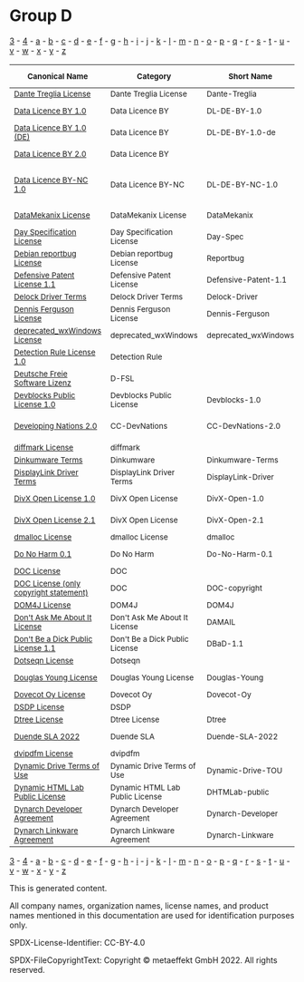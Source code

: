 # Group D

[3](../[3]/README.md) -
[4](../[4]/README.md) -
[a](../[a]/README.md) - 
[b](../[b]/README.md) - 
[c](../[c]/README.md) - 
[d](../[d]/README.md) - 
[e](../[e]/README.md) - 
[f](../[f]/README.md) - 
[g](../[g]/README.md) - 
[h](../[h]/README.md) - 
[i](../[i]/README.md) - 
[j](../[j]/README.md) - 
[k](../[k]/README.md) - 
[l](../[l]/README.md) - 
[m](../[m]/README.md) - 
[n](../[n]/README.md) - 
[o](../[o]/README.md) - 
[p](../[p]/README.md) - 
[q](../[q]/README.md) - 
[r](../[r]/README.md) - 
[s](../[s]/README.md) - 
[t](../[t]/README.md) - 
[u](../[u]/README.md) - 
[v](../[v]/README.md) - 
[w](../[w]/README.md) - 
[x](../[x]/README.md) - 
[y](../[y]/README.md) - 
[z](../[z]/README.md)

|<sup>Canonical Name</sup>|<sup>Category</sup>|<sup>Short Name</sup>|<sup>SPDX Identifier</sup>|<sup>OSI</sup>|<sup>Open CoDE</sup>|<sup>ScanCode</sup>|<sup>Matched ScanCode</sup>|<sup>Type</sup>|
| --- | --- | --- | --- | --- | --- | --- | --- | --- |
|<sup>[Dante Treglia License]([da]/Dante-Treglia-License.yaml)</sup>|<sup>Dante Treglia License</sup>|<sup>Dante-Treglia</sup>| | |<sup> </sup>|<sup>[dante-treglia](https://github.com/nexB/scancode-toolkit/blob/develop/src/licensedcode/data/licenses/dante-treglia.LICENSE)</sup>|<sup>[dante-treglia](https://github.com/nexB/scancode-toolkit/blob/develop/src/licensedcode/data/licenses/dante-treglia.LICENSE)</sup>|<sup>terms</sup>|
|<sup>[Data Licence BY 1.0]([da]/Data-Licence-BY-1.0.yaml)</sup>|<sup>Data Licence BY</sup>|<sup>DL-DE-BY-1.0</sup>| | |<sup> </sup>|<sup>[dl-de-by-1-0-en](https://github.com/nexB/scancode-toolkit/blob/develop/src/licensedcode/data/licenses/dl-de-by-1-0-en.LICENSE)</sup>|<sup>[dl-de-by-1-0-en](https://github.com/nexB/scancode-toolkit/blob/develop/src/licensedcode/data/licenses/dl-de-by-1-0-en.LICENSE)</sup>|<sup>terms</sup>|
|<sup>[Data Licence BY 1.0 (DE)]([da]/Data-Licence-BY-1.0-(DE).yaml)</sup>|<sup>Data Licence BY</sup>|<sup>DL-DE-BY-1.0-de</sup>| | |<sup> </sup>|<sup>[dl-de-by-1-0-de](https://github.com/nexB/scancode-toolkit/blob/develop/src/licensedcode/data/licenses/dl-de-by-1-0-de.LICENSE)</sup>|<sup>[dl-de-by-1-0-de](https://github.com/nexB/scancode-toolkit/blob/develop/src/licensedcode/data/licenses/dl-de-by-1-0-de.LICENSE)</sup>|<sup>terms</sup>|
|<sup>[Data Licence BY 2.0]([da]/Data-Licence-BY-2.0.yaml)</sup>|<sup>Data Licence BY</sup>|<sup> </sup>|<sup>[DL-DE-BY-2.0](https://spdx.org/licenses/DL-DE-BY-2.0.html)</sup>| |<sup> </sup>|<sup>[dl-de-by-2-0-en](https://github.com/nexB/scancode-toolkit/blob/develop/src/licensedcode/data/licenses/dl-de-by-2-0-en.LICENSE)</sup>|<sup>[dl-de-by-2-0-en](https://github.com/nexB/scancode-toolkit/blob/develop/src/licensedcode/data/licenses/dl-de-by-2-0-en.LICENSE)</sup>|<sup>terms</sup>|
|<sup>[Data Licence BY-NC 1.0]([da]/Data-Licence-BY-NC-1.0.yaml)</sup>|<sup>Data Licence BY-NC</sup>|<sup>DL-DE-BY-NC-1.0</sup>| | |<sup> </sup>|<sup>[dl-de-by-nc-1-0-en](https://github.com/nexB/scancode-toolkit/blob/develop/src/licensedcode/data/licenses/dl-de-by-nc-1-0-en.LICENSE)</sup>|<sup>[dl-de-by-nc-1-0-de](https://github.com/nexB/scancode-toolkit/blob/develop/src/licensedcode/data/licenses/dl-de-by-nc-1-0-de.LICENSE), [dl-de-by-nc-1-0-en](https://github.com/nexB/scancode-toolkit/blob/develop/src/licensedcode/data/licenses/dl-de-by-nc-1-0-en.LICENSE)</sup>|<sup>terms</sup>|
|<sup>[DataMekanix License]([da]/DataMekanix-License.yaml)</sup>|<sup>DataMekanix License</sup>|<sup>DataMekanix</sup>| | |<sup> </sup>|<sup>[datamekanix-license](https://github.com/nexB/scancode-toolkit/blob/develop/src/licensedcode/data/licenses/datamekanix-license.LICENSE)</sup>|<sup>[datamekanix-license](https://github.com/nexB/scancode-toolkit/blob/develop/src/licensedcode/data/licenses/datamekanix-license.LICENSE)</sup>|<sup>terms</sup>|
|<sup>[Day Specification License]([da]/Day-Specification-License.yaml)</sup>|<sup>Day Specification License</sup>|<sup>Day-Spec</sup>| | |<sup> </sup>|<sup>[day-spec](https://github.com/nexB/scancode-toolkit/blob/develop/src/licensedcode/data/licenses/day-spec.LICENSE)</sup>|<sup>[day-spec](https://github.com/nexB/scancode-toolkit/blob/develop/src/licensedcode/data/licenses/day-spec.LICENSE)</sup>|<sup>terms</sup>|
|<sup>[Debian reportbug License]([de]/Debian-reportbug-License.yaml)</sup>|<sup>Debian reportbug License</sup>|<sup>Reportbug</sup>| | |<sup> </sup>|<sup>[reportbug](https://github.com/nexB/scancode-toolkit/blob/develop/src/licensedcode/data/licenses/reportbug.LICENSE)</sup>|<sup>[reportbug](https://github.com/nexB/scancode-toolkit/blob/develop/src/licensedcode/data/licenses/reportbug.LICENSE)</sup>|<sup>terms</sup>|
|<sup>[Defensive Patent License 1.1]([de]/Defensive-Patent-License-1.1.yaml)</sup>|<sup>Defensive Patent License</sup>|<sup>Defensive-Patent-1.1</sup>| | |<sup> </sup>|<sup>[defensive-patent-1.1](https://github.com/nexB/scancode-toolkit/blob/develop/src/licensedcode/data/licenses/defensive-patent-1.1.LICENSE)</sup>|<sup>[defensive-patent-1.1](https://github.com/nexB/scancode-toolkit/blob/develop/src/licensedcode/data/licenses/defensive-patent-1.1.LICENSE)</sup>|<sup>terms</sup>|
|<sup>[Delock Driver Terms]([de]/Delock-Driver-Terms.yaml)</sup>|<sup>Delock Driver Terms</sup>|<sup>Delock-Driver</sup>| | |<sup> </sup>| | |<sup>terms</sup>|
|<sup>[Dennis Ferguson License]([de]/Dennis-Ferguson-License.yaml)</sup>|<sup>Dennis Ferguson License</sup>|<sup>Dennis-Ferguson</sup>| | |<sup> </sup>|<sup>[dennis-ferguson](https://github.com/nexB/scancode-toolkit/blob/develop/src/licensedcode/data/licenses/dennis-ferguson.LICENSE)</sup>|<sup>[dennis-ferguson](https://github.com/nexB/scancode-toolkit/blob/develop/src/licensedcode/data/licenses/dennis-ferguson.LICENSE)</sup>|<sup>terms</sup>|
|<sup>[deprecated_wxWindows License]([de]/deprecated_wxWindows-License.yaml)</sup>|<sup>deprecated_wxWindows</sup>|<sup>deprecated_wxWindows</sup>| | |<sup> </sup>| | |<sup>terms</sup>|
|<sup>[Detection Rule License 1.0]([de]/Detection-Rule-License-1.0.yaml)</sup>|<sup>Detection Rule</sup>|<sup> </sup>|<sup>[DRL-1.0](https://spdx.org/licenses/DRL-1.0.html)</sup>| |<sup> </sup>|<sup>[drl-1.0](https://github.com/nexB/scancode-toolkit/blob/develop/src/licensedcode/data/licenses/drl-1.0.LICENSE)</sup>|<sup>[drl-1.0](https://github.com/nexB/scancode-toolkit/blob/develop/src/licensedcode/data/licenses/drl-1.0.LICENSE)</sup>|<sup>terms</sup>|
|<sup>[Deutsche Freie Software Lizenz]([de]/Deutsche-Freie-Software-Lizenz.yaml)</sup>|<sup>D-FSL</sup>|<sup> </sup>|<sup>[D-FSL-1.0](https://spdx.org/licenses/D-FSL-1.0.html)</sup>| |<sup> </sup>|<sup>[d-fsl-1.0-de](https://github.com/nexB/scancode-toolkit/blob/develop/src/licensedcode/data/licenses/d-fsl-1.0-de.LICENSE)</sup>|<sup>[d-fsl-1.0-de](https://github.com/nexB/scancode-toolkit/blob/develop/src/licensedcode/data/licenses/d-fsl-1.0-de.LICENSE)</sup>|<sup>terms</sup>|
|<sup>[Devblocks Public License 1.0]([de]/Devblocks-Public-License-1.0.yaml)</sup>|<sup>Devblocks Public License</sup>|<sup>Devblocks-1.0</sup>| | |<sup> </sup>|<sup>[devblocks-1.0](https://github.com/nexB/scancode-toolkit/blob/develop/src/licensedcode/data/licenses/devblocks-1.0.LICENSE)</sup>|<sup>[devblocks-1.0](https://github.com/nexB/scancode-toolkit/blob/develop/src/licensedcode/data/licenses/devblocks-1.0.LICENSE)</sup>|<sup>terms</sup>|
|<sup>[Developing Nations 2.0]([de]/Developing-Nations-2.0.yaml)</sup>|<sup>CC-DevNations</sup>|<sup>CC-DevNations-2.0</sup>| | |<sup> </sup>|<sup>[cc-devnations-2.0](https://github.com/nexB/scancode-toolkit/blob/develop/src/licensedcode/data/licenses/cc-devnations-2.0.LICENSE)</sup>|<sup>[cc-devnations-2.0](https://github.com/nexB/scancode-toolkit/blob/develop/src/licensedcode/data/licenses/cc-devnations-2.0.LICENSE)</sup>|<sup>terms</sup>|
|<sup>[diffmark License]([di]/diffmark-License.yaml)</sup>|<sup>diffmark</sup>|<sup> </sup>|<sup>[diffmark](https://spdx.org/licenses/diffmark.html)</sup>| |<sup> </sup>| |<sup>[diffmark](https://github.com/nexB/scancode-toolkit/blob/develop/src/licensedcode/data/licenses/diffmark.LICENSE)</sup>|<sup>terms</sup>|
|<sup>[Dinkumware Terms]([di]/Dinkumware-Terms.yaml)</sup>|<sup>Dinkumware</sup>|<sup>Dinkumware-Terms</sup>| | |<sup> </sup>| | |<sup>terms</sup>|
|<sup>[DisplayLink Driver Terms]([di]/DisplayLink-Driver-Terms.yaml)</sup>|<sup>DisplayLink Driver Terms</sup>|<sup>DisplayLink-Driver</sup>| | |<sup> </sup>| | |<sup>terms</sup>|
|<sup>[DivX Open License 1.0]([di]/DivX-Open-License-1.0.yaml)</sup>|<sup>DivX Open License</sup>|<sup>DivX-Open-1.0</sup>| | |<sup> </sup>|<sup>[divx-open-1.0](https://github.com/nexB/scancode-toolkit/blob/develop/src/licensedcode/data/licenses/divx-open-1.0.LICENSE)</sup>|<sup>[divx-open-1.0](https://github.com/nexB/scancode-toolkit/blob/develop/src/licensedcode/data/licenses/divx-open-1.0.LICENSE)</sup>|<sup>terms</sup>|
|<sup>[DivX Open License 2.1]([di]/DivX-Open-License-2.1.yaml)</sup>|<sup>DivX Open License</sup>|<sup>DivX-Open-2.1</sup>| | |<sup> </sup>|<sup>[divx-open-2.1](https://github.com/nexB/scancode-toolkit/blob/develop/src/licensedcode/data/licenses/divx-open-2.1.LICENSE)</sup>|<sup>[divx-open-2.1](https://github.com/nexB/scancode-toolkit/blob/develop/src/licensedcode/data/licenses/divx-open-2.1.LICENSE)</sup>|<sup>terms</sup>|
|<sup>[dmalloc License]([dm]/dmalloc-License.yaml)</sup>|<sup>dmalloc License</sup>|<sup>dmalloc</sup>| | |<sup> </sup>|<sup>[dmalloc](https://github.com/nexB/scancode-toolkit/blob/develop/src/licensedcode/data/licenses/dmalloc.LICENSE)</sup>|<sup>[dmalloc](https://github.com/nexB/scancode-toolkit/blob/develop/src/licensedcode/data/licenses/dmalloc.LICENSE)</sup>|<sup>terms</sup>|
|<sup>[Do No Harm 0.1]([do]/Do-No-Harm-0.1.yaml)</sup>|<sup>Do No Harm</sup>|<sup>Do-No-Harm-0.1</sup>| | |<sup> </sup>|<sup>[do-no-harm-0.1](https://github.com/nexB/scancode-toolkit/blob/develop/src/licensedcode/data/licenses/do-no-harm-0.1.LICENSE)</sup>|<sup>[do-no-harm-0.1](https://github.com/nexB/scancode-toolkit/blob/develop/src/licensedcode/data/licenses/do-no-harm-0.1.LICENSE)</sup>|<sup>terms</sup>|
|<sup>[DOC License]([do]/DOC-License.yaml)</sup>|<sup>DOC</sup>|<sup> </sup>|<sup>[DOC](https://spdx.org/licenses/DOC.html)</sup>| |<sup>approved</sup>| |<sup>[ace-tao](https://github.com/nexB/scancode-toolkit/blob/develop/src/licensedcode/data/licenses/ace-tao.LICENSE)</sup>|<sup>terms</sup>|
|<sup>[DOC License (only copyright statement)]([do]/DOC-License-(only-copyright-statement).yaml)</sup>|<sup>DOC</sup>|<sup>DOC-copyright</sup>| | |<sup> </sup>| |<sup>[ace-tao](https://github.com/nexB/scancode-toolkit/blob/develop/src/licensedcode/data/licenses/ace-tao.LICENSE)</sup>|<sup>terms</sup>|
|<sup>[DOM4J License]([do]/DOM4J-License.yaml)</sup>|<sup>DOM4J</sup>|<sup>DOM4J</sup>| | |<sup> </sup>|<sup>[dom4j](https://github.com/nexB/scancode-toolkit/blob/develop/src/licensedcode/data/licenses/dom4j.LICENSE)</sup>|<sup>[dom4j](https://github.com/nexB/scancode-toolkit/blob/develop/src/licensedcode/data/licenses/dom4j.LICENSE)</sup>|<sup>terms</sup>|
|<sup>[Don't Ask Me About It License]([do]/Don't-Ask-Me-About-It-License.yaml)</sup>|<sup>Don't Ask Me About It License</sup>|<sup>DAMAIL</sup>| | |<sup> </sup>|<sup>[damail](https://github.com/nexB/scancode-toolkit/blob/develop/src/licensedcode/data/licenses/damail.LICENSE)</sup>|<sup>[damail](https://github.com/nexB/scancode-toolkit/blob/develop/src/licensedcode/data/licenses/damail.LICENSE)</sup>|<sup>terms</sup>|
|<sup>[Don't Be a Dick Public License 1.1]([do]/Don't-Be-a-Dick-Public-License-1.1.yaml)</sup>|<sup>Don't Be a Dick Public License</sup>|<sup>DBaD-1.1</sup>| | |<sup> </sup>|<sup>[dbad-1.1](https://github.com/nexB/scancode-toolkit/blob/develop/src/licensedcode/data/licenses/dbad-1.1.LICENSE), [dbad](https://github.com/nexB/scancode-toolkit/blob/develop/src/licensedcode/data/licenses/dbad.LICENSE)</sup>|<sup>[dbad-1.1](https://github.com/nexB/scancode-toolkit/blob/develop/src/licensedcode/data/licenses/dbad-1.1.LICENSE)</sup>|<sup>terms</sup>|
|<sup>[Dotseqn License]([do]/Dotseqn-License.yaml)</sup>|<sup>Dotseqn</sup>|<sup> </sup>|<sup>[Dotseqn](https://spdx.org/licenses/Dotseqn.html)</sup>| |<sup> </sup>| |<sup>[dotseqn](https://github.com/nexB/scancode-toolkit/blob/develop/src/licensedcode/data/licenses/dotseqn.LICENSE)</sup>|<sup>terms</sup>|
|<sup>[Douglas Young License]([do]/Douglas-Young-License.yaml)</sup>|<sup>Douglas Young License</sup>|<sup>Douglas-Young</sup>| | |<sup> </sup>|<sup>[douglas-young](https://github.com/nexB/scancode-toolkit/blob/develop/src/licensedcode/data/licenses/douglas-young.LICENSE)</sup>|<sup>[douglas-young](https://github.com/nexB/scancode-toolkit/blob/develop/src/licensedcode/data/licenses/douglas-young.LICENSE)</sup>|<sup>terms</sup>|
|<sup>[Dovecot Oy License]([do]/Dovecot-Oy-License.yaml)</sup>|<sup>Dovecot Oy</sup>|<sup>Dovecot-Oy</sup>| | |<sup> </sup>| | |<sup>terms</sup>|
|<sup>[DSDP License]([ds]/DSDP-License.yaml)</sup>|<sup>DSDP</sup>|<sup> </sup>|<sup>[DSDP](https://spdx.org/licenses/DSDP.html)</sup>| |<sup> </sup>| |<sup>[dsdp](https://github.com/nexB/scancode-toolkit/blob/develop/src/licensedcode/data/licenses/dsdp.LICENSE)</sup>|<sup>terms</sup>|
|<sup>[Dtree License]([dt]/Dtree-License.yaml)</sup>|<sup>Dtree License</sup>|<sup>Dtree</sup>| | |<sup> </sup>|<sup>[dtree](https://github.com/nexB/scancode-toolkit/blob/develop/src/licensedcode/data/licenses/dtree.LICENSE)</sup>|<sup>[dtree](https://github.com/nexB/scancode-toolkit/blob/develop/src/licensedcode/data/licenses/dtree.LICENSE)</sup>|<sup>terms</sup>|
|<sup>[Duende SLA 2022]([du]/Duende-SLA-2022.yaml)</sup>|<sup>Duende SLA</sup>|<sup>Duende-SLA-2022</sup>| | |<sup> </sup>|<sup>[duende-sla-2022](https://github.com/nexB/scancode-toolkit/blob/develop/src/licensedcode/data/licenses/duende-sla-2022.LICENSE)</sup>|<sup>[duende-sla-2022](https://github.com/nexB/scancode-toolkit/blob/develop/src/licensedcode/data/licenses/duende-sla-2022.LICENSE)</sup>|<sup>terms</sup>|
|<sup>[dvipdfm License]([dv]/dvipdfm-License.yaml)</sup>|<sup>dvipdfm</sup>|<sup> </sup>|<sup>[dvipdfm](https://spdx.org/licenses/dvipdfm.html)</sup>| |<sup> </sup>| |<sup>[dvipdfm](https://github.com/nexB/scancode-toolkit/blob/develop/src/licensedcode/data/licenses/dvipdfm.LICENSE)</sup>|<sup>terms</sup>|
|<sup>[Dynamic Drive Terms of Use]([dy]/Dynamic-Drive-Terms-of-Use.yaml)</sup>|<sup>Dynamic Drive Terms of Use</sup>|<sup>Dynamic-Drive-TOU</sup>| | |<sup> </sup>|<sup>[dynamic-drive-tou](https://github.com/nexB/scancode-toolkit/blob/develop/src/licensedcode/data/licenses/dynamic-drive-tou.LICENSE)</sup>|<sup>[dynamic-drive-tou](https://github.com/nexB/scancode-toolkit/blob/develop/src/licensedcode/data/licenses/dynamic-drive-tou.LICENSE)</sup>|<sup>terms</sup>|
|<sup>[Dynamic HTML Lab Public License]([dy]/Dynamic-HTML-Lab-Public-License.yaml)</sup>|<sup>Dynamic HTML Lab Public License</sup>|<sup>DHTMLab-public</sup>| | |<sup> </sup>|<sup>[dhtmlab-public](https://github.com/nexB/scancode-toolkit/blob/develop/src/licensedcode/data/licenses/dhtmlab-public.LICENSE)</sup>|<sup>[dhtmlab-public](https://github.com/nexB/scancode-toolkit/blob/develop/src/licensedcode/data/licenses/dhtmlab-public.LICENSE)</sup>|<sup>terms</sup>|
|<sup>[Dynarch Developer Agreement]([dy]/Dynarch-Developer-Agreement.yaml)</sup>|<sup>Dynarch Developer Agreement</sup>|<sup>Dynarch-Developer</sup>| | |<sup> </sup>|<sup>[dynarch-developer](https://github.com/nexB/scancode-toolkit/blob/develop/src/licensedcode/data/licenses/dynarch-developer.LICENSE)</sup>|<sup>[dynarch-developer](https://github.com/nexB/scancode-toolkit/blob/develop/src/licensedcode/data/licenses/dynarch-developer.LICENSE)</sup>|<sup>terms</sup>|
|<sup>[Dynarch Linkware Agreement]([dy]/Dynarch-Linkware-Agreement.yaml)</sup>|<sup>Dynarch Linkware Agreement</sup>|<sup>Dynarch-Linkware</sup>| | |<sup> </sup>|<sup>[dynarch-linkware](https://github.com/nexB/scancode-toolkit/blob/develop/src/licensedcode/data/licenses/dynarch-linkware.LICENSE)</sup>|<sup>[dynarch-linkware](https://github.com/nexB/scancode-toolkit/blob/develop/src/licensedcode/data/licenses/dynarch-linkware.LICENSE)</sup>|<sup>terms</sup>|

[3](../[3]/README.md) -
[4](../[4]/README.md) -
[a](../[a]/README.md) - 
[b](../[b]/README.md) - 
[c](../[c]/README.md) - 
[d](../[d]/README.md) - 
[e](../[e]/README.md) - 
[f](../[f]/README.md) - 
[g](../[g]/README.md) - 
[h](../[h]/README.md) - 
[i](../[i]/README.md) - 
[j](../[j]/README.md) - 
[k](../[k]/README.md) - 
[l](../[l]/README.md) - 
[m](../[m]/README.md) - 
[n](../[n]/README.md) - 
[o](../[o]/README.md) - 
[p](../[p]/README.md) - 
[q](../[q]/README.md) - 
[r](../[r]/README.md) - 
[s](../[s]/README.md) - 
[t](../[t]/README.md) - 
[u](../[u]/README.md) - 
[v](../[v]/README.md) - 
[w](../[w]/README.md) - 
[x](../[x]/README.md) - 
[y](../[y]/README.md) - 
[z](../[z]/README.md)


This is generated content.

All company names, organization names, license names, and product names mentioned in this documentation are used for identification purposes only.

SPDX-License-Identifier: CC-BY-4.0

SPDX-FileCopyrightText: Copyright © metaeffekt GmbH 2022. All rights reserved.
